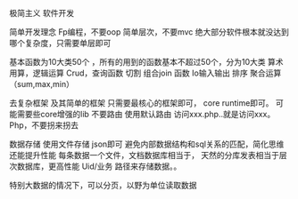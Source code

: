 极简主义 软件开发


简单开发理念
Fp编程，不要oop
简单层次，不要mvc
绝大部分软件根本就没达到哪个复杂度，只需要单层即可

 基本函数为10大类50个
，所有的用到的函数基本不超过50个，分为10大类
算术用算，逻辑运算
Crud，查询函数
切割 组合join  函数
Io输入输出
排序
聚合运算（sum,max,min）


去复杂框架 及其简单的框架
只需要最核心的框架即可，
core runtime即可。
可能需要些core增强的lib
不要路由 使用默认路由
访问xxx.php..就是访问xxx。Php，不要拐来拐去

数据存储
使用文件存储 json即可
避免内部数据结构和sql关系的匹配，简化思维还能提升性能
每条数据一个文件，文档数据库相当于，
天然的分库发表相当于层次数据库，更高性能
Uid/业务  路径来存储数据。。

特别大数据的情况下，可以分页，以野为单位读取数据
